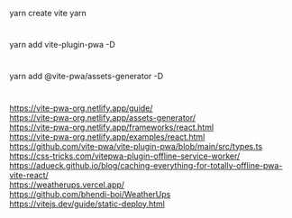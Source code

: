 yarn create vite
yarn

#

yarn add vite-plugin-pwa -D

#

yarn add @vite-pwa/assets-generator -D

#

https://vite-pwa-org.netlify.app/guide/ <br>
https://vite-pwa-org.netlify.app/assets-generator/ <br>
https://vite-pwa-org.netlify.app/frameworks/react.html <br>
https://vite-pwa-org.netlify.app/examples/react.html <br>
https://github.com/vite-pwa/vite-plugin-pwa/blob/main/src/types.ts <br>
https://css-tricks.com/vitepwa-plugin-offline-service-worker/ <br>
https://adueck.github.io/blog/caching-everything-for-totally-offline-pwa-vite-react/ <br>
https://weatherups.vercel.app/ <br>
https://github.com/bhendi-boi/WeatherUps <br>
https://vitejs.dev/guide/static-deploy.html <br>

